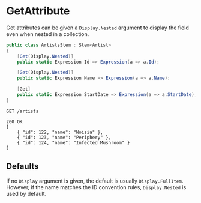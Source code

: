 # GetAttribute

Get attributes can be given a `Display.Nested` argument to display the field even when nested in a collection.

```csharp
public class ArtistsStem : Stem<Artist>
{
    [Get(Display.Nested)]
    public static Expression Id => Expression(a => a.Id);

    [Get(Display.Nested)]
    public static Expression Name => Expression(a => a.Name);

    [Get]
    public static Expression StartDate => Expression(a => a.StartDate);
}
```

```http
GET /artists

200 OK
[        
    { "id": 122, "name": "Noisia" },
    { "id": 123, "name": "Periphery" },
    { "id": 124, "name": "Infected Mushroom" }
]
```

## Defaults

If no `Display` argument is given, the default is usually `Display.FullItem`. However, if the name matches the ID convention rules, `Display.Nested` is used by default.